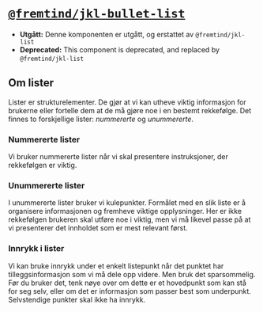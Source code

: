 # [`@fremtind/jkl-bullet-list`](https://fremtind.github.io/jokul/components/bulletlist/)

-   **Utgått:** Denne komponenten er utgått, og erstattet av `@fremtind/jkl-list`
-   **Deprecated:** This component is deprecated, and replaced by `@fremtind/jkl-list`

## Om lister

Lister er strukturelementer. De gjør at vi kan utheve viktig informasjon for brukerne eller fortelle dem at de må gjøre noe i en bestemt rekkefølge. Det finnes to forskjellige lister: _nummererte_ og _unummererte_.

### Nummererte lister

Vi bruker nummererte lister når vi skal presentere instruksjoner, der rekkefølgen er viktig.

### Unummererte lister

I unummererte lister bruker vi kulepunkter. Formålet med en slik liste er å organisere informasjonen og fremheve viktige opplysninger. Her er ikke rekkefølgen brukeren skal utføre noe i viktig, men vi må likevel passe på at vi presenterer det innholdet som er mest relevant først.

### Innrykk i lister

Vi kan bruke innrykk under et enkelt listepunkt når det punktet har tilleggsinformasjon som vi må dele opp videre. Men bruk det sparsommelig. Før du bruker det, tenk nøye over om dette er et hovedpunkt som kan stå for seg selv, eller om det er informasjon som passer best som underpunkt. Selvstendige punkter skal ikke ha innrykk.
